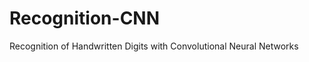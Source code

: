 Recognition-CNN
===============

Recognition of Handwritten Digits with Convolutional Neural Networks